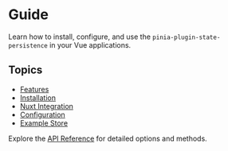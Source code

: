 # Guide

Learn how to install, configure, and use the `pinia-plugin-state-persistence` in your Vue applications.

## Topics

- [Features](./features)
- [Installation](./installation)
- [Nuxt Integration](./nuxt-integration)
- [Configuration](./configuration)
- [Example Store](./example-store)

Explore the [API Reference](../api/) for detailed options and methods.
